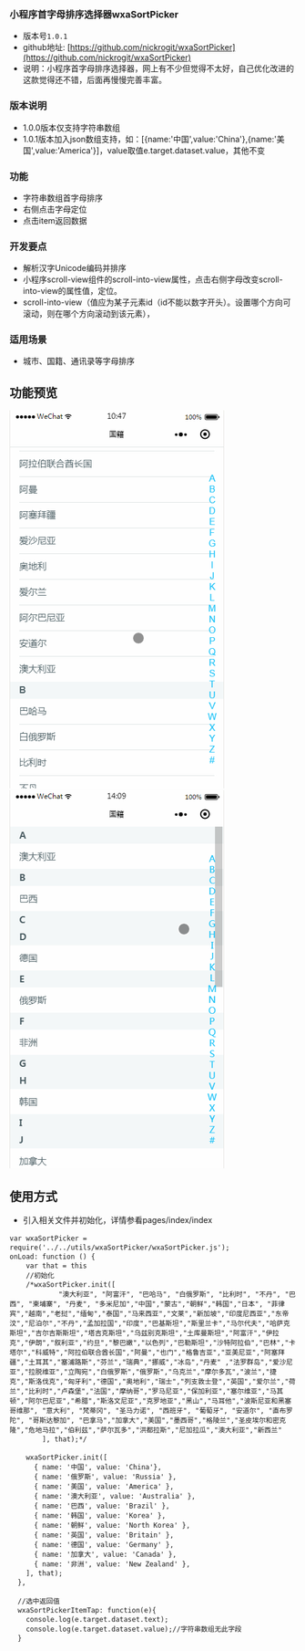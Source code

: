 
### 小程序首字母排序选择器wxaSortPicker

* 版本号`1.0.1`
* github地址: [https://github.com/nickrogit/wxaSortPicker](https://github.com/nickrogit/wxaSortPicker)
* 说明：小程序首字母排序选择器，网上有不少但觉得不太好，自己优化改进的这款觉得还不错，后面再慢慢完善丰富。

### 版本说明

* 1.0.0版本仅支持字符串数组
* 1.0.1版本加入json数组支持，如：[{name:'中国',value:'China'},{name:'美国',value:'America'}]，value取值e.target.dataset.value，其他不变


### 功能

* 字符串数组首字母排序
* 右侧点击字母定位
* 点击item返回数据

### 开发要点

* 解析汉字Unicode编码并排序
* 小程序scroll-view组件的scroll-into-view属性，点击右侧字母改变scroll-into-view的属性值，定位。
* scroll-into-view（值应为某子元素id（id不能以数字开头）。设置哪个方向可滚动，则在哪个方向滚动到该元素），


### 适用场景

 * 城市、国籍、通讯录等字母排序
 
## 功能预览


![预览gif](imgs/demo.gif)
![预览2gif](imgs/demo2.gif)


## 使用方式

* 引入相关文件并初始化，详情参看pages/index/index

```
var wxaSortPicker = require('../../utils/wxaSortPicker/wxaSortPicker.js');
onLoad: function () {
    var that = this
    //初始化
    /*wxaSortPicker.init([
			"澳大利亚", "阿富汗", "巴哈马", "白俄罗斯", "比利时", "不丹", "巴西", "柬埔寨", "丹麦", "多米尼加","中国","蒙古","朝鲜","韩国","日本", "菲律宾","越南","老挝","缅甸","泰国","马来西亚","文莱","新加坡","印度尼西亚","东帝汶","尼泊尔","不丹","孟加拉国","印度","巴基斯坦","斯里兰卡","马尔代夫","哈萨克斯坦","吉尔吉斯斯坦","塔吉克斯坦","乌兹别克斯坦","土库曼斯坦","阿富汗","伊拉克","伊朗","叙利亚","约旦","黎巴嫩","以色列","巴勒斯坦","沙特阿拉伯","巴林","卡塔尔","科威特","阿拉伯联合酋长国","阿曼","也门","格鲁吉亚","亚美尼亚","阿塞拜疆","土耳其","塞浦路斯","芬兰","瑞典","挪威","冰岛","丹麦" ,"法罗群岛","爱沙尼亚","拉脱维亚","立陶宛","白俄罗斯","俄罗斯","乌克兰","摩尔多瓦","波兰","捷克","斯洛伐克","匈牙利","德国","奥地利","瑞士","列支敦士登","英国","爱尔兰","荷兰","比利时","卢森堡","法国","摩纳哥","罗马尼亚","保加利亚","塞尔维亚","马其顿","阿尔巴尼亚","希腊","斯洛文尼亚","克罗地亚","黑山","马耳他","波斯尼亚和黑塞哥维那", "意大利", "梵蒂冈", "圣马力诺", "西班牙", "葡萄牙", "安道尔", "直布罗陀", "哥斯达黎加", "巴拿马","加拿大","美国","墨西哥","格陵兰","圣皮埃尔和密克隆","危地马拉","伯利兹","萨尔瓦多","洪都拉斯","尼加拉瓜","澳大利亚","新西兰"
		], that);*/

    wxaSortPicker.init([
      { name: '中国', value: 'China'},
      { name: '俄罗斯', value: 'Russia' },
      { name: '美国', value: 'America' },
      { name: '澳大利亚', value: 'Australia' },
      { name: '巴西', value: 'Brazil' },
      { name: '韩国', value: 'Korea' },
      { name: '朝鲜', value: 'North Korea' },
      { name: '英国', value: 'Britain' },
      { name: '德国', value: 'Germany' },
      { name: '加拿大', value: 'Canada' },
      { name: '非洲', value: 'New Zealand' },
    ], that);
  },

  //选中返回值
  wxaSortPickerItemTap: function(e){
    console.log(e.target.dataset.text);
    console.log(e.target.dataset.value);//字符串数组无此字段
  }
```

